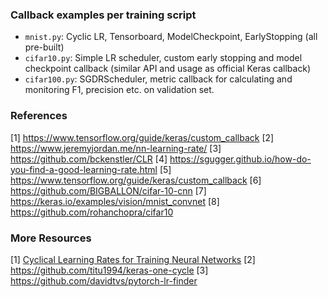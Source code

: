 ### Callback examples per training script

- `mnist.py`: Cyclic LR, Tensorboard, ModelCheckpoint, EarlyStopping (all pre-built)
- `cifar10.py`: Simple LR scheduler, custom early stopping and model checkpoint callback (similar API and usage as official Keras callback)
- `cifar100.py`: SGDRScheduler, metric callback for calculating and monitoring F1, precision etc. on validation set.

### References

[1] https://www.tensorflow.org/guide/keras/custom_callback
[2] https://www.jeremyjordan.me/nn-learning-rate/
[3] https://github.com/bckenstler/CLR
[4] https://sgugger.github.io/how-do-you-find-a-good-learning-rate.html
[5] https://www.tensorflow.org/guide/keras/custom_callback
[6] https://github.com/BIGBALLON/cifar-10-cnn
[7] https://keras.io/examples/vision/mnist_convnet
[8] https://github.com/rohanchopra/cifar10

### More Resources

[1] [Cyclical Learning Rates for Training Neural Networks](https://arxiv.org/abs/1506.01186)
[2] https://github.com/titu1994/keras-one-cycle
[3] https://github.com/davidtvs/pytorch-lr-finder